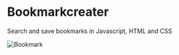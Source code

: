 # Bookmarkcreater

Search and save bookmarks in Javascript, HTML and CSS

![Bookmark](https://user-images.githubusercontent.com/130646112/233759675-4d5151d2-940a-445e-a268-50afda42a189.png)
